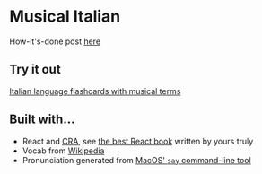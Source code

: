 # Musical Italian

How-it's-done post [here](https://www.phpied.com/how-its-made-italian-slang-musicians/)

## Try it out

[Italian language flashcards with musical terms](https://www.onlinemusictools.com/italiano/)

## Built with...

  * React and [CRA](https://github.com/facebookincubator/create-react-app), see [the best React book](http://www.amazon.com/dp/1491931825/?tag=w3clubs-20) written by yours truly
  * Vocab from [Wikipedia](https://en.wikipedia.org/wiki/List_of_Italian_musical_terms_used_in_English)
  * Pronunciation generated from [MacOS' `say` command-line tool](https://www.phpied.com/say-yuri/)
  